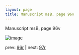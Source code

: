 ```yaml
---
layout: page
title: Manuscript msB, page 96v
---
```


Manuscript msB, page 96v

[![image](http://www.homermultitext.org/iipsrv?OBJ=IIP,1.0&FIF=/project/homer/pyramidal/deepzoom/hmt/vbbifolio/v1/vb_96v_97r.tif&WID=100&CVT=JPEG)](http://www.homermultitext.org/ict2/?urn=urn:cite2:hmt:vbbifolio.v1:vb_96v_97r)

prev:  [96r](../96r) | next:  [97r](../97r)


